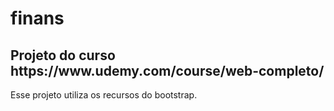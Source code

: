 # finans
<h2>Projeto do curso https://www.udemy.com/course/web-completo/ </h2>
<p>Esse projeto utiliza os recursos do bootstrap.</p>
